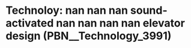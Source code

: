 # Technoloy: __nan nan nan sound-activated nan nan nan nan elevator design__ (PBN__Technology_3991)

